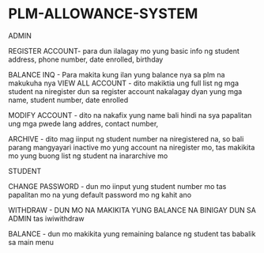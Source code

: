 # PLM-ALLOWANCE-SYSTEM

ADMIN

REGISTER ACCOUNT- para dun ilalagay mo yung basic info ng student address, phone number, date enrolled, birthday

BALANCE INQ - Para makita kung ilan yung balance nya sa plm na makukuha nya
VIEW ALL ACCOUNT - dito makiktia ung full list ng mga student na niregister dun sa register account nakalagay dyan yung mga name, student number, date enrolled

MODIFY ACCOUNT - dito na nakafix yung name bali hindi na sya papalitan ung mga pwede lang addres, contact number,

ARCHIVE - dito mag iinput ng student number na niregistered na, so bali parang mangyayari inactive mo yung account na niregister mo, tas makikita mo yung buong list ng student na inararchive mo

STUDENT

CHANGE PASSWORD - dun mo iinput yung student number mo tas papalitan mo na yung default password mo ng kahit ano

WITHDRAW - DUN MO NA MAKIKITA YUNG BALANCE NA BINIGAY DUN SA ADMIN tas iwiwithdraw

BALANCE - dun mo makikita yung remaining balance ng student tas babalik sa main menu
